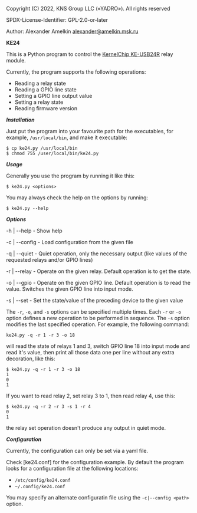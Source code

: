 Copyright (C) 2022, KNS Group LLC («YADRO»).
All rights reserved

SPDX-License-Identifier: GPL-2.0-or-later

Author: Alexander Amelkin <alexander@amelkin.msk.ru>

**KE24** 

This is a Python program to control the [KernelChip KE-USB24R][1] relay module.

Currently, the program supports the following operations:

  - Reading a relay state
  - Reading a GPIO line state
  - Setting a GPIO line output value
  - Setting a relay state
  - Reading firmware version

[1]: https://kernelchip.ru/Ke-USB24R.php

***Installation***

Just put the program into your favourite path for the executables,
for example, `/usr/local/bin`, and make it executable:

```
$ cp ke24.py /usr/local/bin
$ chmod 755 /user/local/bin/ke24.py
```

***Usage***

Generally you use the program by running it like this:

```
$ ke24.py <options>
```

You may always check the help on the options by running: 

```
$ ke24.py --help 
```

***Options***

-h | --help - Show help

-c | --config <file> - Load configuration from the given file

-q | --quiet - Quiet operation, only the necessary output (like values of the requested relays and/or GPIO lines)

-r | --relay <index> - Operate on the given relay. Default operation is to get the state.

-o | --gpio <index> - Operate on the given GPIO line. Default operation is to read the value.
                      Switches the given GPIO line into input mode.

-s | --set <value> - Set the state/value of the preceding device to the given value

The `-r`, `-o`, and `-s` options can be specified multiple times. Each `-r` or `-o` option defines a new
operation to be performed in sequence. The `-s` option modifies the last specified operation. For example, the following command:

`ke24.py -q -r 1 -r 3 -o 18`

will read the state of relays 1 and 3, switch GPIO line 18 into input mode and read it's value,
then print all those data one per line without any extra decoration, like this:

```
$ ke24.py -q -r 1 -r 3 -o 18
1
0
1
``` 

If you want to read relay 2, set relay 3 to 1, then read relay 4, use this:

```
$ ke24.py -q -r 2 -r 3 -s 1 -r 4
0
1
```

the relay set operation doesn't produce any output in quiet mode.

***Configuration***

Currently, the configuration can only be set via a yaml file.

Check [ke24.conf] for the configuration example.
By default the program looks for a configuration file at the following locations:

  - `/etc/config/ke24.conf`
  - `~/.config/ke24.conf`

You may specify an alternate configuratin file using the `-c|--config <path>` option.


